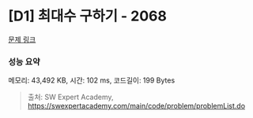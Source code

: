 # [D1] 최대수 구하기 - 2068 

[문제 링크](https://swexpertacademy.com/main/code/problem/problemDetail.do?contestProbId=AV5QQhbqA4QDFAUq) 

### 성능 요약

메모리: 43,492 KB, 시간: 102 ms, 코드길이: 199 Bytes



> 출처: SW Expert Academy, https://swexpertacademy.com/main/code/problem/problemList.do